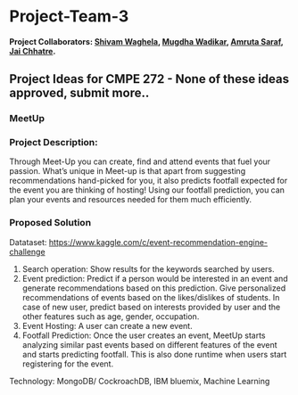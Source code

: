 # Project-Team-3

#### Project Collaborators: [Shivam Waghela](https://github.com/shivamwaghela), [Mugdha Wadikar](https://github.com/Mugdha001), [Amruta Saraf](https://github.com/amsaraf), [Jai Chhatre](https://github.com/c-jai).


## Project Ideas for CMPE 272 - None of these ideas approved, submit more..

### MeetUp
### Project Description:
Through Meet-Up you can create, find and attend events that fuel your passion. What’s unique in Meet-up is that apart from suggesting recommendations hand-picked for you, it also predicts footfall expected for the event you are thinking of hosting! Using our footfall prediction, you can plan your events and resources needed for them much efficiently.
### Proposed Solution
Datataset: https://www.kaggle.com/c/event-recommendation-engine-challenge

1. Search operation: Show results for the keywords searched by users.
2. Event prediction: Predict if a person would be interested in an event and generate recommendations based on this prediction. Give personalized recommendations of events based on the likes/dislikes of students. In case of new user, predict based on interests provided by user and the other features such as age, gender, occupation.
3. Event Hosting: A user can create a new event.
4. Footfall Prediction: Once the user creates an event, MeetUp starts analyzing similar past events based on different features of the event and starts predicting footfall. This is also done runtime when users start registering for the event.

Technology: MongoDB/ CockroachDB, IBM bluemix, Machine Learning









